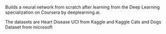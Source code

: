 Builds a neural network from scratch after learning from the Deep Learning specialization on Coursera by deeplearning.ai.

The datasets are Heart Disease UCI from Kaggle and Kaggle Cats and Dogs Dataset from microsoft
